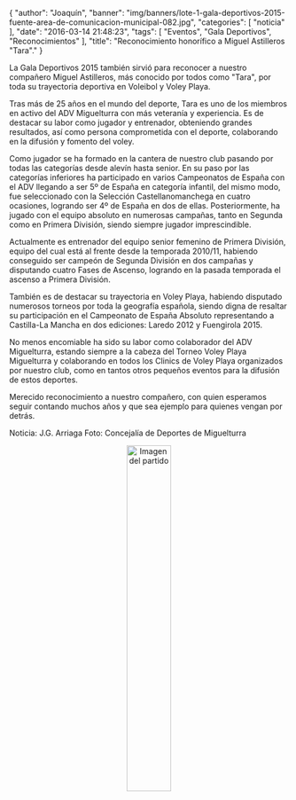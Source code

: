 {
  "author": "Joaquín", 
  "banner": "img/banners/lote-1-gala-deportivos-2015-fuente-area-de-comunicacion-municipal-082.jpg", 
  "categories": [
    "noticia"
  ], 
  "date": "2016-03-14 21:48:23", 
  "tags": [
    "Eventos", 
    "Gala Deportivos", 
    "Reconocimientos"
  ], 
  "title": "Reconocimiento honorífico a Miguel Astilleros \"Tara\"."
}

La Gala Deportivos 2015 también sirvió para reconocer a nuestro compañero Miguel Astilleros, más conocido por todos como "Tara", por toda su trayectoria deportiva en Voleibol y Voley Playa.

Tras más de 25 años en el mundo del deporte, Tara es uno de los miembros en activo del ADV Miguelturra con más veteranía y experiencia. Es de destacar su labor como jugador y entrenador, obteniendo grandes resultados, así como persona comprometida con el deporte, colaborando en la difusión y fomento del voley.

Como jugador se ha formado en la cantera de nuestro club pasando por todas las categorías desde alevín hasta senior. En su paso por las categorías inferiores ha participado en varios Campeonatos de España con el ADV llegando a ser 5º de España en categoría infantil, del mismo modo, fue seleccionado con la Selección Castellanomanchega en cuatro ocasiones, logrando ser 4º de España en dos de ellas. Posteriormente, ha jugado con el equipo absoluto en numerosas campañas, tanto en Segunda como en Primera División, siendo siempre jugador imprescindible.

Actualmente es entrenador del equipo senior femenino de Primera División, equipo del cual está al frente desde la temporada 2010/11, habiendo conseguido ser campeón de Segunda División en dos campañas y disputando cuatro Fases de Ascenso, logrando en la pasada temporada el ascenso a Primera División.

También es de destacar su trayectoria en Voley Playa, habiendo disputado numerosos torneos por toda la geografía española, siendo digna de resaltar su participación en el Campeonato de España Absoluto representando a Castilla-La Mancha en dos ediciones: Laredo 2012 y Fuengirola 2015.

No menos encomiable ha sido su labor como colaborador del ADV Miguelturra, estando siempre a la cabeza del Torneo Voley Playa Miguelturra y colaborando en todos los Clinics de Voley Playa organizados por nuestro club, como en tantos otros pequeños eventos para la difusión de estos deportes.

Merecido reconocimiento a nuestro compañero, con quien esperamos seguir contando muchos años y que sea ejemplo para quienes vengan por detrás.

Noticia: J.G. Arriaga
Foto: Concejalía de Deportes de Miguelturra


<center>
<a target="_new" href="http://www.advmiguelturra.org/img/banners/lote-1-gala-deportivos-2015-fuente-area-de-comunicacion-municipal-082.jpg"> 
<img alt="Imagen del partido" width="40%" align="center" src="http://www.advmiguelturra.org/img/banners/lote-1-gala-deportivos-2015-fuente-area-de-comunicacion-municipal-082.jpg"/> </a> </center> 




